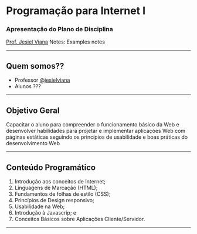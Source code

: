 # Programação para Internet I
### Apresentação do Plano de Disciplina <!-- .element: class="opacity60"  -->
[Prof. Jesiel Viana](https://jesielviana.github.io)
Notes: Examples notes

---

<!-- .slide: data-background="#4d7e65" -->
## Quem somos??

- Professor [@jesielviana](jesielviana.github.io)
- Alunos ???

---

<!-- .slide: data-background="#b5533c" -->
## Objetivo Geral

Capacitar o aluno para compreender o funcionamento básico da Web e desenvolver habilidades para projetar e implementar aplicações Web com páginas estáticas	seguindo os princípios de usabilidade e boas práticas do desenvolvimento Web

---

## Conteúdo Programático

1. Introdução aos conceitos de Internet; <!-- .element: class="fragment" data-fragment-index="1" --> 
1. Linguagens de Marcação (HTML); <!-- .element: class="fragment" data-fragment-index="2" --> 
1. Fundamentos de folhas de estilo (CSS); <!-- .element: class="fragment" data-fragment-index="3" --> 
1. Princípios de Design responsivo; <!-- .element: class="fragment" data-fragment-index="4" --> 
1. Usabilidade na Web; <!-- .element: class="fragment" data-fragment-index="5" --> 
1. Introdução à Javascrip; e <!-- .element: class="fragment" data-fragment-index="6" --> 
1. Conceitos Básicos sobre Aplicações Cliente/Servidor. <!-- .element: class="fragment" data-fragment-index="7" --> 

---



